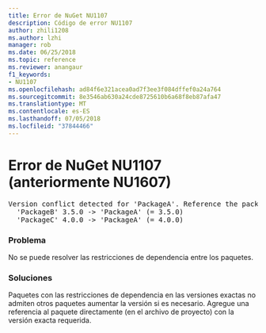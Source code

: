 ```yaml
---
title: Error de NuGet NU1107
description: Código de error NU1107
author: zhili1208
ms.author: lzhi
manager: rob
ms.date: 06/25/2018
ms.topic: reference
ms.reviewer: anangaur
f1_keywords:
- NU1107
ms.openlocfilehash: ad84f6e321acea0ad7f3ee3f084dffef0a24a764
ms.sourcegitcommit: 8e3546ab630a24cde8725610b6a68f8eb87afa47
ms.translationtype: MT
ms.contentlocale: es-ES
ms.lasthandoff: 07/05/2018
ms.locfileid: "37844466"
---
```

# <a name="nuget-error-nu1107-previously-nu1607"></a>Error de NuGet NU1107 (anteriormente NU1607)

<pre>Version conflict detected for 'PackageA'. Reference the package directly from the project to resolve this issue.<br/>  'PackageB' 3.5.0 -> 'PackageA' (= 3.5.0)<br/>  'PackageC' 4.0.0 -> 'PackageA' (= 4.0.0)</pre>

### <a name="issue"></a>Problema
No se puede resolver las restricciones de dependencia entre los paquetes.

### <a name="solution"></a>Soluciones
Paquetes con las restricciones de dependencia en las versiones exactas no admiten otros paquetes aumentar la versión si es necesario. Agregue una referencia al paquete directamente (en el archivo de proyecto) con la versión exacta requerida.